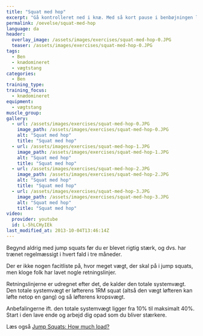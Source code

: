 ```yaml
---
title: "Squat med hop"
excerpt: "Gå kontrolleret ned i knæ. Med så kort pause i benbøjningen laver du et eksplosivt spring."
permalink: /oevelse/squat-med-hop
language: da
header:
  overlay_image: /assets/images/exercises/squat-med-hop-0.JPG
  teaser: /assets/images/exercises/squat-med-hop-0.JPG
tags:
  - Ben
  - knædomineret
  - vægtstang
categories:
  - Ben
training_type: 
training_focus: 
  - knædomineret
equipment:
  - vægtstang
muscle_group:
gallery:
  - url: /assets/images/exercises/squat-med-hop-0.JPG
    image_path: /assets/images/exercises/squat-med-hop-0.JPG
    alt: "Squat med hop"
    title: "Squat med hop"
  - url: /assets/images/exercises/squat-med-hop-1.JPG
    image_path: /assets/images/exercises/squat-med-hop-1.JPG
    alt: "Squat med hop"
    title: "Squat med hop"
  - url: /assets/images/exercises/squat-med-hop-2.JPG
    image_path: /assets/images/exercises/squat-med-hop-2.JPG
    alt: "Squat med hop"
    title: "Squat med hop"
  - url: /assets/images/exercises/squat-med-hop-3.JPG
    image_path: /assets/images/exercises/squat-med-hop-3.JPG
    alt: "Squat med hop"
    title: "Squat med hop"
video:
  provider: youtube
  id: L-5hLCHyIEk
last_modified_at: 2013-10-04T13:46:14Z
---
```


Begynd aldrig med jump squats før du er blevet rigtig stærk, og dvs. har trænet regelmæssigt i hvert fald i tre måneder.

Der er ikke nogen facitliste på, hvor meget vægt, der skal på i jump squats, men kloge folk har lavet nogle retningslinjer.

Retningslinjerne er udregnet efter det, de kalder den totale systemvægt. Den totale systemvægt er løfterens 1RM squat (altså den vægt løfteren kan løfte netop en gang) og så løfterens kropsvægt.

Anbefalingerne ift. den totale systemvægt ligger fra 10% til maksimalt 40%. Start i den lave ende og arbejd dig opad som du bliver stærkere.

Læs også [Jump Squats: How much load?](http://www.dieselcrew.com/articles-pdf/DC-IM-JumpSquats.pdf)
